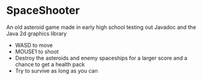 SpaceShooter
============

An old asteroid game made in early high school testing out Javadoc and the Java 2d graphics library
- WASD to move
- MOUSE1 to shoot
- Destroy the asteroids and enemy spaceships for a larger score and a chance to get a health pack
- Try to survive as long as you can
